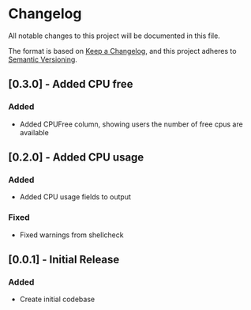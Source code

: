 # Changelog

All notable changes to this project will be documented in this file.

The format is based on [Keep a Changelog](https://keepachangelog.com/en/1.1.0/),
and this project adheres to [Semantic Versioning](https://semver.org/spec/v2.0.0.html).

## [0.3.0] - Added CPU free

### Added

- Added CPUFree column, showing users the number of free cpus are available


## [0.2.0] - Added CPU usage

### Added

- Added CPU usage fields to output

### Fixed

- Fixed warnings from shellcheck

## [0.0.1] - Initial Release

### Added

- Create initial codebase
